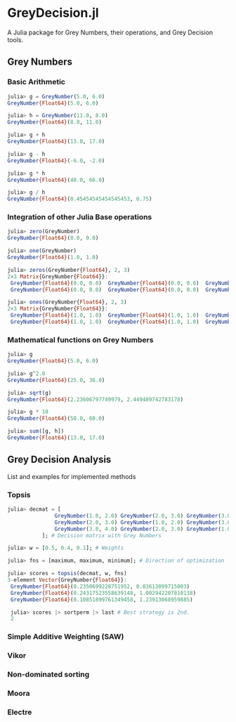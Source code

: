 # GreyDecision.jl

A Julia package for Grey Numbers, their operations, and Grey Decision tools.

## Grey Numbers 

### Basic Arithmetic
```julia
julia> g = GreyNumber(5.0, 6.0)
GreyNumber{Float64}(5.0, 6.0)

julia> h = GreyNumber(11.0, 8.0)
GreyNumber{Float64}(8.0, 11.0)

julia> g + h
GreyNumber{Float64}(13.0, 17.0)

julia> g - h
GreyNumber{Float64}(-6.0, -2.0)

julia> g * h
GreyNumber{Float64}(40.0, 66.0)

julia> g / h
GreyNumber{Float64}(0.45454545454545453, 0.75)
```

### Integration of other Julia Base operations
```julia
julia> zero(GreyNumber)
GreyNumber{Float64}(0.0, 0.0)

julia> one(GreyNumber)
GreyNumber{Float64}(1.0, 1.0)

julia> zeros(GreyNumber{Float64}, 2, 3)
2×3 Matrix{GreyNumber{Float64}}:
 GreyNumber{Float64}(0.0, 0.0)  GreyNumber{Float64}(0.0, 0.0)  GreyNumber{Float64}(0.0, 0.0)
 GreyNumber{Float64}(0.0, 0.0)  GreyNumber{Float64}(0.0, 0.0)  GreyNumber{Float64}(0.0, 0.0)

julia> ones(GreyNumber{Float64}, 2, 3)
2×3 Matrix{GreyNumber{Float64}}:
 GreyNumber{Float64}(1.0, 1.0)  GreyNumber{Float64}(1.0, 1.0)  GreyNumber{Float64}(1.0, 1.0)
 GreyNumber{Float64}(1.0, 1.0)  GreyNumber{Float64}(1.0, 1.0)  GreyNumber{Float64}(1.0, 1.0)
```

### Mathematical functions on Grey Numbers
```julia
julia> g
GreyNumber{Float64}(5.0, 6.0)

julia> g^2.0
GreyNumber{Float64}(25.0, 36.0)

julia> sqrt(g)
GreyNumber{Float64}(2.23606797749979, 2.449489742783178)

julia> g * 10
GreyNumber{Float64}(50.0, 60.0)

julia> sum([g, h])
GreyNumber{Float64}(13.0, 17.0)
```

## Grey Decision Analysis

List and examples for implemented methods

### Topsis

```julia
julia> decmat = [
               GreyNumber(1.0, 2.0) GreyNumber(2.0, 3.0) GreyNumber(3.0, 4.0);
               GreyNumber(2.0, 3.0) GreyNumber(1.0, 2.0) GreyNumber(3.0, 4.0);
               GreyNumber(3.0, 4.0) GreyNumber(2.0, 3.0) GreyNumber(1.0, 2.0);
           ]; # Decision matrix with Grey Numbers

julia> w = [0.5, 0.4, 0.1]; # Weights

julia> fns = [maximum, maximum, minimum]; # Direction of optimization

julia> scores = topsis(decmat, w, fns)
3-element Vector{GreyNumber{Float64}}:
 GreyNumber{Float64}(0.2350699228751952, 0.83613099715003)
 GreyNumber{Float64}(0.24317523558639148, 1.002942207810138)
 GreyNumber{Float64}(0.10851899761349458, 1.23913068959885)

 julia> scores |> sortperm |> last # Best strategy is 2nd.
 2
```

### Simple Additive Weighting (SAW)

### Vikor

### Non-dominated sorting

### Moora

### Electre


